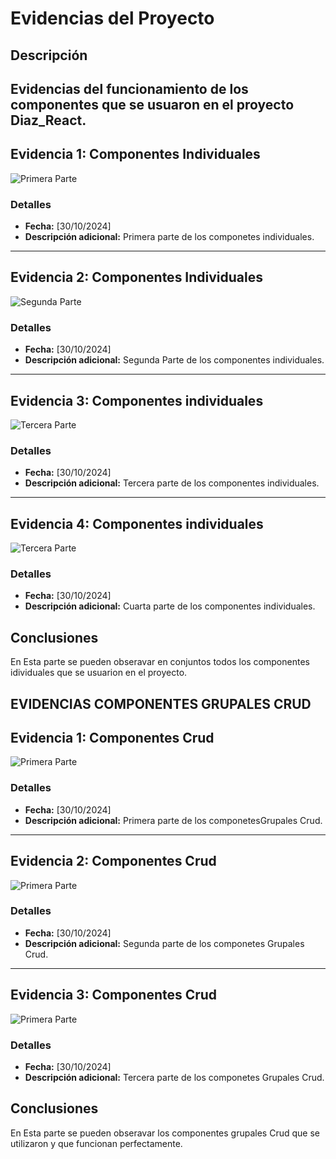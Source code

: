 # Evidencias del Proyecto

## Descripción
Evidencias del funcionamiento de los componentes que se usuaron en el proyecto Diaz_React.
---

## Evidencia 1: Componentes Individuales
![Primera Parte](https://github.com/XxEasyxX12/Curso-Html-y-Css/blob/main/primera.png?raw=true)

### Detalles
- **Fecha:** [30/10/2024]
- **Descripción adicional:** Primera parte de los componetes individuales.

---

## Evidencia 2: Componentes Individuales
![Segunda Parte](https://github.com/XxEasyxX12/Curso-Html-y-Css/blob/main/segunda.png?raw=true)

### Detalles
- **Fecha:** [30/10/2024]
- **Descripción adicional:** Segunda Parte de los componentes individuales.

---

## Evidencia 3: Componentes individuales
![Tercera Parte](https://github.com/XxEasyxX12/Curso-Html-y-Css/blob/main/tercera-crud.png?raw=true)

### Detalles
- **Fecha:** [30/10/2024]
- **Descripción adicional:** Tercera parte de los componentes individuales.

---
## Evidencia 4: Componentes individuales
![Tercera Parte](https://github.com/XxEasyxX12/Curso-Html-y-Css/blob/main/cuarta.png?raw=true)

### Detalles
- **Fecha:** [30/10/2024]
- **Descripción adicional:** Cuarta parte de los componentes individuales.

## Conclusiones
En Esta parte se pueden obseravar en conjuntos todos los componentes idividuales que se usuarion en el proyecto.

## EVIDENCIAS COMPONENTES GRUPALES CRUD

## Evidencia 1: Componentes Crud
![Primera Parte](https://github.com/XxEasyxX12/Curso-Html-y-Css/blob/main/primera-crud.png?raw=true)

### Detalles
- **Fecha:** [30/10/2024]
- **Descripción adicional:** Primera parte de los componetesGrupales Crud.
---
## Evidencia 2: Componentes Crud
![Primera Parte](https://github.com/XxEasyxX12/Curso-Html-y-Css/blob/main/segunda-crud.png?raw=true)

### Detalles
- **Fecha:** [30/10/2024]
- **Descripción adicional:** Segunda parte de los componetes Grupales Crud.
---
## Evidencia 3: Componentes Crud
![Primera Parte](https://github.com/XxEasyxX12/Curso-Html-y-Css/blob/main/tercera-crud.png?raw=true)

### Detalles
- **Fecha:** [30/10/2024]
- **Descripción adicional:** Tercera parte de los componetes Grupales Crud.
## Conclusiones
En Esta parte se pueden obseravar los componentes grupales Crud que se utilizaron y que funcionan perfectamente.
